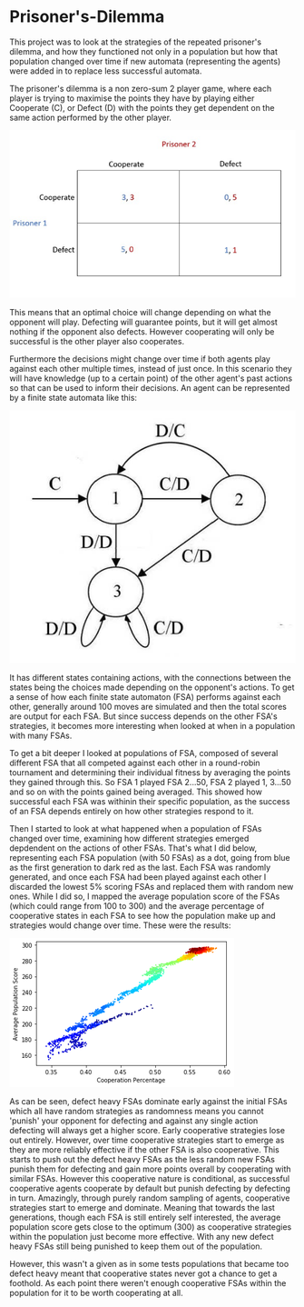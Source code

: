 # Prisoner's-Dilemma
This project was to look at the strategies of the repeated prisoner's dilemma, and how they functioned not only in a population but how that population changed over time if new automata (representing the agents) were added in to replace less successful automata.

The prisoner's dilemma is a non zero-sum 2 player game, where each player is trying to maximise the points they have by playing either Cooperate (C), or Defect (D) with the points they get dependent on the same action performed by the other player. 

![normal form](https://github.com/nebnebben/Prisoner-s-Dilemma/blob/main/images/prisoners-dilemmaquad.jpg)

This means that an optimal choice will change depending on what the opponent will play. Defecting will guarantee points, but it will get almost nothing if the opponent also defects. However cooperating will only be successful is the other player also cooperates.

Furthermore the decisions might change over time if both agents play against each other multiple times, instead of just once. In this scenario they will have knowledge (up to a certain point) of the other agent's past actions so that can be used to inform their decisions. An agent can be represented by a finite state automata like this:

![fsa](https://github.com/nebnebben/Prisoner-s-Dilemma/blob/main/images/prisonersdilemmafsaexample.png)

It has different states containing actions, with the connections between the states being the choices made depending on the opponent's actions. To get a sense of how each finite state automaton (FSA) performs against each other, generally around 100 moves are simulated and then the total scores are output for each FSA. But since success depends on the other FSA's strategies, it becomes more interesting when looked at when in a population with many FSAs.

To get a bit deeper I looked at populations of FSA, composed of several different FSA that all competed against each other in a round-robin tournament and determining their individual fitness by averaging the points they gained through this. So FSA 1 played FSA 2...50, FSA 2 played 1, 3...50 and so on with the points gained being averaged. This showed how successful each FSA was withinin their specific population, as the success of an FSA depends entirely on how other strategies respond to it. 

Then I started to look at what happened when a population of FSAs changed over time, examining how different strategies emerged depdendent on the actions of other FSAs. That's what I did below, representing each FSA population (with 50 FSAs) as a dot, going from blue as the first generation to dark red as the last. Each FSA was randomly generated, and once each FSA had been played against each other I discarded the lowest 5% scoring FSAs and replaced them with random new ones. While I did so, I mapped the average population score of the FSAs (which could range from 100 to 300) and the average percentage of cooperative states in each FSA to see how the population make up and strategies would change over time. These were the results:

![Image of Results](https://github.com/nebnebben/Prisoner-s-Dilemma/blob/main/images/prisonersdilemma1.png)

As can be seen, defect heavy FSAs dominate early against the initial FSAs which all have random strategies as randomness means you cannot 'punish' your opponent for defecting and against any single action defecting will always get a higher score. Early cooperative strategies lose out entirely. However, over time cooperative strategies start to emerge as they are more reliably effective if the other FSA is also cooperative. This starts to push out the defect heavy FSAs as the less random new FSAs punish them for defecting and gain more points overall by cooperating with similar FSAs. However this cooperative nature is conditional, as successful cooperative agents cooperate by default but punish defecting by defecting in turn. Amazingly, through purely random sampling of agents, cooperative strategies start to emerge and dominate. Meaning that towards the last generations, though each FSA is still entirely self interested, the average population score gets close to the optimum (300) as cooperative strategies within the population just become more effective. With any new defect heavy FSAs still being punished to keep them out of the population. 

However, this wasn't a given as in some tests populations that became too defect heavy meant that cooperative states never got a chance to get a foothold. As each point there weren't enough cooperative FSAs within the population for it to be worth cooperating at all. 
